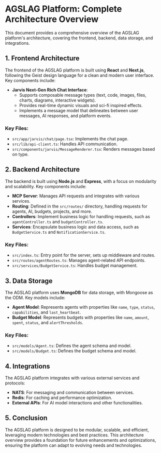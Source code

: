 # AGSLAG Platform: Complete Architecture Overview

This document provides a comprehensive overview of the AGSLAG platform's architecture, covering the frontend, backend, data storage, and integrations.

## 1. Frontend Architecture

The frontend of the AGSLAG platform is built using **React** and **Next.js**, following the Geist design language for a clean and modern user interface. Key components include:

- **Jarvis Next-Gen Rich Chat Interface**: 
  - Supports composable message types (text, code, images, files, charts, diagrams, interactive widgets).
  - Provides real-time dynamic visuals and sci-fi inspired effects.
  - Implements a message model that delineates between user messages, AI responses, and platform events.

### Key Files:
- `src/app/jarvis/chat/page.tsx`: Implements the chat page.
- `src/lib/api-client.ts`: Handles API communication.
- `src/components/jarvis/MessageRenderer.tsx`: Renders messages based on type.

## 2. Backend Architecture

The backend is built using **Node.js** and **Express**, with a focus on modularity and scalability. Key components include:

- **MCP Server**: Manages API requests and integrates with various services.
- **Routing**: Defined in the `src/routes/` directory, handling requests for agents, AI, budgets, projects, and more.
- **Controllers**: Implement business logic for handling requests, such as `agentController.ts` and `budgetController.ts`.
- **Services**: Encapsulate business logic and data access, such as `BudgetService.ts` and `NotificationService.ts`.

### Key Files:
- `src/index.ts`: Entry point for the server, sets up middleware and routes.
- `src/routes/agentRoutes.ts`: Manages agent-related API endpoints.
- `src/services/BudgetService.ts`: Handles budget management.

## 3. Data Storage

The AGSLAG platform uses **MongoDB** for data storage, with Mongoose as the ODM. Key models include:

- **Agent Model**: Represents agents with properties like `name`, `type`, `status`, `capabilities`, and `last_heartbeat`.
- **Budget Model**: Represents budgets with properties like `name`, `amount`, `spent`, `status`, and `alertThresholds`.

### Key Files:
- `src/models/Agent.ts`: Defines the agent schema and model.
- `src/models/Budget.ts`: Defines the budget schema and model.

## 4. Integrations

The AGSLAG platform integrates with various external services and protocols:

- **NATS**: For messaging and communication between services.
- **Redis**: For caching and performance optimization.
- **External APIs**: For AI model interactions and other functionalities.

## 5. Conclusion

The AGSLAG platform is designed to be modular, scalable, and efficient, leveraging modern technologies and best practices. This architecture overview provides a foundation for future enhancements and optimizations, ensuring the platform can adapt to evolving needs and technologies.
